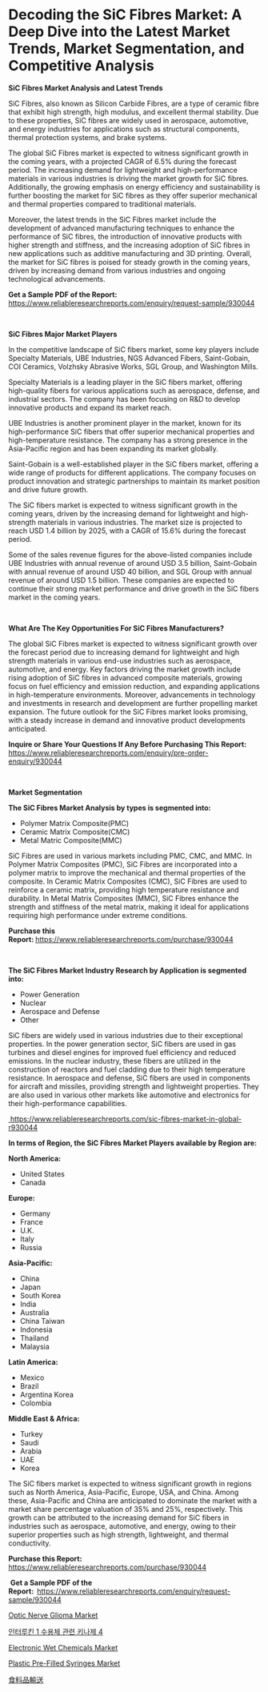 <p><h1>Decoding the SiC Fibres Market: A Deep Dive into the Latest Market Trends, Market Segmentation, and Competitive Analysis</h1></p><p><strong>SiC Fibres Market Analysis and Latest Trends</strong></p>
<p><p>SiC Fibres, also known as Silicon Carbide Fibres, are a type of ceramic fibre that exhibit high strength, high modulus, and excellent thermal stability. Due to these properties, SiC fibres are widely used in aerospace, automotive, and energy industries for applications such as structural components, thermal protection systems, and brake systems.</p><p>The global SiC Fibres market is expected to witness significant growth in the coming years, with a projected CAGR of 6.5% during the forecast period. The increasing demand for lightweight and high-performance materials in various industries is driving the market growth for SiC fibres. Additionally, the growing emphasis on energy efficiency and sustainability is further boosting the market for SiC fibres as they offer superior mechanical and thermal properties compared to traditional materials.</p><p>Moreover, the latest trends in the SiC Fibres market include the development of advanced manufacturing techniques to enhance the performance of SiC fibres, the introduction of innovative products with higher strength and stiffness, and the increasing adoption of SiC fibres in new applications such as additive manufacturing and 3D printing. Overall, the market for SiC fibres is poised for steady growth in the coming years, driven by increasing demand from various industries and ongoing technological advancements.</p></p>
<p><strong>Get a Sample PDF of the Report:&nbsp;</strong> <a href="https://www.reliableresearchreports.com/enquiry/request-sample/930044">https://www.reliableresearchreports.com/enquiry/request-sample/930044</a></p>
<p>&nbsp;</p>
<p><strong>SiC Fibres Major Market Players</strong></p>
<p><p>In the competitive landscape of SiC fibers market, some key players include Specialty Materials, UBE Industries, NGS Advanced Fibers, Saint-Gobain, COI Ceramics, Volzhsky Abrasive Works, SGL Group, and Washington Mills. </p><p>Specialty Materials is a leading player in the SiC fibers market, offering high-quality fibers for various applications such as aerospace, defense, and industrial sectors. The company has been focusing on R&D to develop innovative products and expand its market reach.</p><p>UBE Industries is another prominent player in the market, known for its high-performance SiC fibers that offer superior mechanical properties and high-temperature resistance. The company has a strong presence in the Asia-Pacific region and has been expanding its market globally.</p><p>Saint-Gobain is a well-established player in the SiC fibers market, offering a wide range of products for different applications. The company focuses on product innovation and strategic partnerships to maintain its market position and drive future growth.</p><p>The SiC fibers market is expected to witness significant growth in the coming years, driven by the increasing demand for lightweight and high-strength materials in various industries. The market size is projected to reach USD 1.4 billion by 2025, with a CAGR of 15.6% during the forecast period.</p><p>Some of the sales revenue figures for the above-listed companies include UBE Industries with annual revenue of around USD 3.5 billion, Saint-Gobain with annual revenue of around USD 40 billion, and SGL Group with annual revenue of around USD 1.5 billion. These companies are expected to continue their strong market performance and drive growth in the SiC fibers market in the coming years.</p></p>
<p>&nbsp;</p>
<p><strong>What Are The Key Opportunities For SiC Fibres Manufacturers?</strong></p>
<p><p>The global SiC Fibres market is expected to witness significant growth over the forecast period due to increasing demand for lightweight and high strength materials in various end-use industries such as aerospace, automotive, and energy. Key factors driving the market growth include rising adoption of SiC fibres in advanced composite materials, growing focus on fuel efficiency and emission reduction, and expanding applications in high-temperature environments. Moreover, advancements in technology and investments in research and development are further propelling market expansion. The future outlook for the SiC Fibres market looks promising, with a steady increase in demand and innovative product developments anticipated.</p></p>
<p><strong>Inquire or Share Your Questions If Any Before Purchasing This Report:</strong> <a href="https://www.reliableresearchreports.com/enquiry/pre-order-enquiry/930044">https://www.reliableresearchreports.com/enquiry/pre-order-enquiry/930044</a></p>
<p>&nbsp;</p>
<p><strong>Market Segmentation</strong></p>
<p><strong>The SiC Fibres Market Analysis by types is segmented into:</strong></p>
<p><ul><li>Polymer Matrix Composite(PMC)</li><li>Ceramic Matrix Composite(CMC)</li><li>Metal Matric Composite(MMC)</li></ul></p>
<p><p>SiC Fibres are used in various markets including PMC, CMC, and MMC. In Polymer Matrix Composites (PMC), SiC Fibres are incorporated into a polymer matrix to improve the mechanical and thermal properties of the composite. In Ceramic Matrix Composites (CMC), SiC Fibres are used to reinforce a ceramic matrix, providing high temperature resistance and durability. In Metal Matrix Composites (MMC), SiC Fibres enhance the strength and stiffness of the metal matrix, making it ideal for applications requiring high performance under extreme conditions.</p></p>
<p><strong>Purchase this Report:&nbsp;</strong><a href="https://www.reliableresearchreports.com/purchase/930044">https://www.reliableresearchreports.com/purchase/930044</a></p>
<p>&nbsp;</p>
<p><strong>The SiC Fibres Market Industry Research by Application is segmented into:</strong></p>
<p><ul><li>Power Generation</li><li>Nuclear</li><li>Aerospace and Defense</li><li>Other</li></ul></p>
<p><p>SiC fibers are widely used in various industries due to their exceptional properties. In the power generation sector, SiC fibers are used in gas turbines and diesel engines for improved fuel efficiency and reduced emissions. In the nuclear industry, these fibers are utilized in the construction of reactors and fuel cladding due to their high temperature resistance. In aerospace and defense, SiC fibers are used in components for aircraft and missiles, providing strength and lightweight properties. They are also used in various other markets like automotive and electronics for their high-performance capabilities.</p></p>
<p><a href="https://www.reliableresearchreports.com/sic-fibres-market-in-global-r930044">&nbsp;https://www.reliableresearchreports.com/sic-fibres-market-in-global-r930044</a></p>
<p><strong>In terms of Region, the SiC Fibres Market Players available by Region are:</strong></p>
<p>
    <p> <strong> North America: </strong>
        <ul>
            <li>United States</li>
            <li>Canada</li>
        </ul>
        </p> 
    <p> <strong> Europe: </strong>
        <ul>
            <li>Germany</li>
            <li>France</li>
            <li>U.K.</li>
            <li>Italy</li>
            <li>Russia</li>
        </ul>
        </p> 
    <p> <strong> Asia-Pacific: </strong>
        <ul>
            <li>China</li>
            <li>Japan</li>
            <li>South Korea</li>
            <li>India</li>
            <li>Australia</li>
            <li>China Taiwan</li>
            <li>Indonesia</li>
            <li>Thailand</li>
            <li>Malaysia</li>
        </ul>
        </p> 
    <p> <strong> Latin America: </strong>
        <ul>
            <li>Mexico</li>
            <li>Brazil</li>
            <li>Argentina Korea</li>
            <li>Colombia</li>
        </ul>
        </p> 
    <p> <strong> Middle East & Africa: </strong>
        <ul>
            <li>Turkey</li>
            <li>Saudi</li>
            <li>Arabia</li>
            <li>UAE</li>
            <li>Korea</li>
        </ul>
    </p>
    </p>
<p><p>The SiC fibers market is expected to witness significant growth in regions such as North America, Asia-Pacific, Europe, USA, and China. Among these, Asia-Pacific and China are anticipated to dominate the market with a market share percentage valuation of 35% and 25%, respectively. This growth can be attributed to the increasing demand for SiC fibers in industries such as aerospace, automotive, and energy, owing to their superior properties such as high strength, lightweight, and thermal conductivity.</p></p>
<p><strong>Purchase this Report: </strong><a href="https://www.reliableresearchreports.com/purchase/930044">https://www.reliableresearchreports.com/purchase/930044</a></p>
<p>&nbsp;<strong>Get a Sample PDF of the Report:&nbsp;&nbsp;</strong><a href="https://www.reliableresearchreports.com/enquiry/request-sample/930044">https://www.reliableresearchreports.com/enquiry/request-sample/930044</a></p>
<p><strong></strong></p>
<p><p><a href="https://medium.com/@lizarempel/optic-nerve-glioma-market-a-global-and-regional-analysis-focus-on-end-user-product-and-region-2d45a24b8e2f">Optic Nerve Glioma Market</a></p><p><a href="https://medium.com/@christorpherpfannerstill5436/%EC%9D%B8%ED%84%B0%EB%A3%A8%ED%82%A8-1-%EC%88%98%EC%9A%A9%EC%B2%B4-%EC%97%B0%ED%95%A9-%ED%82%A4%EB%82%98%EC%A0%9C-4-%EC%8B%9C%EC%9E%A5-2024%EB%85%84-2031%EB%85%84-%EA%B8%80%EB%A1%9C%EB%B2%8C-%EB%B0%8F-%EC%A7%80%EC%97%AD-%EB%B6%84%EC%84%9D-52f1465a1846">인터루킨 1 수용체 관련 키나제 4</a></p><p><a href="https://issuu.com/reportprime-2/docs/electronic-wet-chemicals-market-siz_b2fc3218ab5afc">Electronic Wet Chemicals Market</a></p><p><a href="https://issuu.com/reportprime-2/docs/plastic-pre-filled-syringes-market-_4d21cde4db2061">Plastic Pre-Filled Syringes Market</a></p><p><a href="https://medium.com/@lenorakris2023/%E9%A3%9F%E6%96%99%E5%93%81%E8%BC%B8%E9%80%81%E5%B8%82%E5%A0%B4-%E3%82%B0%E3%83%AD%E3%83%BC%E3%83%90%E3%83%AB%E5%B8%82%E5%A0%B4%E3%82%B7%E3%82%A7%E3%82%A2%E3%81%A8%E3%83%A9%E3%83%B3%E3%82%AD%E3%83%B3%E3%82%B0-%E7%B7%8F%E5%A3%B2%E4%B8%8A%E3%81%A8%E9%9C%80%E8%A6%81%E4%BA%88%E6%B8%AC2024%E5%B9%B4-2031%E5%B9%B4-af2d3de8fe43">食料品輸送</a></p></p>